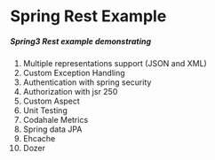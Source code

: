 Spring Rest Example
===================

##### Spring3 Rest example demonstrating

1.  Multiple representations support (JSON and XML)
2.  Custom Exception Handling
3.  Authentication with spring security
4.  Authorization with jsr 250
5.  Custom Aspect
6.  Unit Testing
7.  Codahale Metrics
8.  Spring data JPA
9.  Ehcache
10.  Dozer
